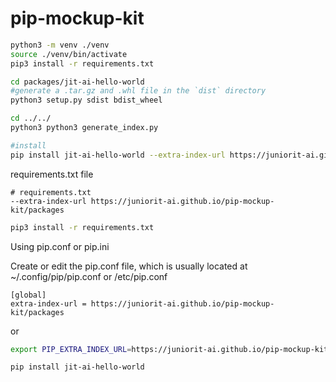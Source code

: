 # pip-mockup-kit

```bash
python3 -m venv ./venv
source ./venv/bin/activate
pip3 install -r requirements.txt

cd packages/jit-ai-hello-world
#generate a .tar.gz and .whl file in the `dist` directory 
python3 setup.py sdist bdist_wheel

cd ../../
python3 python3 generate_index.py

#install
pip install jit-ai-hello-world --extra-index-url https://juniorit-ai.github.io/pip-mockup-kit/packages
```

requirements.txt file
```
# requirements.txt 
--extra-index-url https://juniorit-ai.github.io/pip-mockup-kit/packages
```

```bash
pip3 install -r requirements.txt 
```

Using pip.conf or pip.ini

Create or edit the pip.conf file, which is usually located at ~/.config/pip/pip.conf or /etc/pip.conf

```
[global]
extra-index-url = https://juniorit-ai.github.io/pip-mockup-kit/packages
```
 
or

```bash
export PIP_EXTRA_INDEX_URL=https://juniorit-ai.github.io/pip-mockup-kit/packages

pip install jit-ai-hello-world
```



